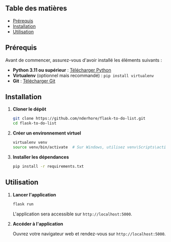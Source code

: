 ## Table des matières

- [Prérequis](#prérequis)
- [Installation](#installation)
- [Utilisation](#utilisation)

## Prérequis

Avant de commencer, assurez-vous d'avoir installé les éléments suivants :

- **Python 3.11 ou supérieur** : [Télécharger Python](https://www.python.org/downloads/)
- **Virtualenv** (optionnel mais recommandé) : `pip install virtualenv`
- **Git** : [Télécharger Git](https://git-scm.com/downloads)

## Installation

1. **Cloner le dépôt**

   ```bash
   git clone https://github.com/nderhore/flask-to-do-list.git
   cd flask-to-do-list
   ```

2. **Créer un environnement virtuel**

   ```bash
   virtualenv venv
   source venv/bin/activate  # Sur Windows, utilisez venv\Scripts\activate
   ```

3. **Installer les dépendances**

   ```bash
   pip install -r requirements.txt
   ```

## Utilisation

1. **Lancer l'application**

   ```bash
   flask run
   ```

   L'application sera accessible sur `http://localhost:5000`.

2. **Accéder à l'application**

   Ouvrez votre navigateur web et rendez-vous sur `http://localhost:5000`.
